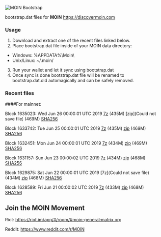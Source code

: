 ![MOIN Bootstrap](https://i.imgur.com/KjM1jMp.jpg)

bootstrap.dat files for **MOIN** https://discovermoin.com

### Usage

1. Download and extract one of the recent files linked below.
2. Place bootstrap.dat file inside of your MOIN data directory:
 - Windows: %APPDATA%\Moin\
 - Unix/Linux: ~/.moin/
3. Run your wallet and let it sync using bootstrap.dat
4. Once sync is done bootstrap.dat file will be renamed to bootstrap.dat.old automagically and can be safely removed.


### Recent files

####For mainnet:

Block 1635023: Wed Jun 26 00:00:01 UTC 2019 [7z](https://transfer.sh/13Z4Tf/bootstrap.dat.20190626.7z) (435M) [zip](Could not save file) (469M) [SHA256](https://transfer.sh/e4A3W/sha256.txt)

Block 1633742: Tue Jun 25 00:00:01 UTC 2019 [7z](https://transfer.sh/iySyK/bootstrap.dat.20190625.7z) (435M) [zip](https://transfer.sh/ygUac/bootstrap.dat.20190625.zip) (469M) [SHA256](https://transfer.sh/J0SdF/sha256.txt)

Block 1632451: Mon Jun 24 00:00:01 UTC 2019 [7z](https://transfer.sh/kwBb4/bootstrap.dat.20190624.7z) (434M) [zip](https://transfer.sh/5qKvY/bootstrap.dat.20190624.zip) (469M) [SHA256](https://transfer.sh/gEIr2/sha256.txt)

Block 1631157: Sun Jun 23 00:00:02 UTC 2019 [7z](https://transfer.sh/ZsO5g/bootstrap.dat.20190623.7z) (434M) [zip](https://transfer.sh/CUHau/bootstrap.dat.20190623.zip) (468M) [SHA256](https://transfer.sh/pYhlR/sha256.txt)

Block 1629875: Sat Jun 22 00:00:01 UTC 2019 [7z](Could not save file) (434M) [zip]() (468M) [SHA256]()

Block 1628589: Fri Jun 21 00:00:02 UTC 2019 [7z](https://transfer.sh/HOuzh/bootstrap.dat.20190621.7z) (433M) [zip](https://transfer.sh/2fFii/bootstrap.dat.20190621.zip) (468M) [SHA256](https://transfer.sh/P2sXl/sha256.txt)

## Join the MOIN Movement

Riot: https://riot.im/app/#/room/#moin-general:matrix.org

Reddit: https://www.reddit.com/r/MOIN
